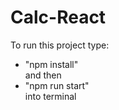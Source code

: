 # Calc-React

To run this project type:<br>
- "npm install"<br>
and then<br>
- "npm run start"<br>
into terminal
